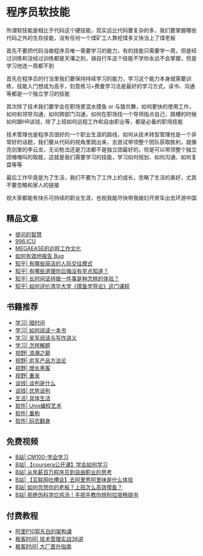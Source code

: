 # 程序员软技能
<!-- ['❌','✅','🔥','⭐'] -->

所谓软技能是相比于代码这个硬技能，现实远比代码要复杂的多，我们要掌握哪些代码之外的生存技能，没有任何一个煤矿工人靠挖煤多又快当上了煤老板

首先不要把代码当做程序员唯一需要学习的能力，有的技能只需要学一周，但是经过训练和没经过训练都是天壤之别，骑自行车这个技能不学你永远不会掌握，但是学习他连一周都不到

首先在程序员的行当里我们要保持持续学习的能力，学习这个能力本身就需要训练，技能入门想成为高手，刻意练习+费曼学习法是最好的学习方式，读书、沟通等都是一个独立学习的技能

其次除了技术我们要学会在职场里混水摸鱼 or 与狼共舞，如何更快的使用工作，如何和领导沟通，如何跨部门沟通，如何在职场找一个导师指点自己，跳槽的时候如何跟HR谈钱，除了上班如何远程工作和自由职业等，都是必备的职场技能

技术管理也是程序员很好的一个职业生涯的路线，如何从技术转型管理也是一个非常好的话题，我们要从代码的视角里跳出来，去尝试带领整个团队获取胜利，就像亮剑里的李云龙，无论枪法还是刀法都不是独立团最好的，但是可以带领整个独立团嗷嗷叫的取胜，这就是我们需要学习的技能，学习如何规划、如何沟通、如何复盘等等

最后工作毕竟是为了生活，我们不要为了工作上的成长，忽略了生活的美好，尤其不要忽略和家人的链接

祝大家都能有快乐可持续的职业生涯，也祝我能尽快带我媳妇开房车出去环游中国

<roadmap :data="[
  {title:'软技能',download:true,x:400,y:20},
  { title:'学习目标', link:'/fe/soft.html',y:250,
    left:[
      ['职场',[
        ['职场导师'],
        ['如何晋升'],
        ['沟通反馈'],
        ['偷懒是美德'],
        ['远程工作'],
      ]],
      ['谈薪'],
      ['职业规划'],
        ['阿里黑话'],
      ['技术管理',[
        ['规划'],
        ['培养'],
      ]],
    ],
    right:[
        ['成长',[0],[
        ['如何学习'],
        ['刻意练习'],
        ['读书'],
        ['快乐驱动'],
      ]],
      ['生活'],
      ['影响力'],
      ['英语'],
      ['T型人才',[
        ['产品经理'],
        ['运营'],
        ['销售'],
      ]],
      ['自由职业']
    ]
  },
  {title:'快乐可持续的职业生涯',w:200,x:-30}
]" />

## 精品文章

* [提问的智慧](https://github.com/tvvocold/How-To-Ask-Questions-The-Smart-Way)
* [996.ICU](https://996.icu/#/zh_CN)
* [MEGAEASE的远程工作文化](https://coolshell.cn/articles/20765.html)
* [如何有效地报告 Bug](https://www.chiark.greenend.org.uk/~sgtatham/bugs-cn.html)
* [知乎| 有哪些简洁的人际交往模式](https://www.zhihu.com/question/293390085/answer/784001997)
* [知乎| 有哪些道理你后悔没有早点知道？](https://www.zhihu.com/question/293390085/answer/784001997)
* [知乎| 长时间坚持做一件事是种怎样的体验？](https://www.zhihu.com/question/38455082/answer/297675068)
* [知乎| 如何评价清华大学《摸鱼学导论》这门课程](https://www.zhihu.com/question/448630016/answer/1773404028)
<!-- ## 免费视频 -->
## 书籍推荐

* [学习| 暗时间](https://book.douban.com/subject/6709809/)
* [学习| 如何阅读一本书](https://book.douban.com/subject/1013208/)
* [学习| 吴军阅读与写作讲义](https://book.douban.com/subject/35426741/)
* [学习| 怎样解题](https://book.douban.com/subject/30373956/)
* [视野| 浪潮之巅](https://book.douban.com/subject/33474750/)
* [视野| 俞军产品方法论](https://book.douban.com/subject/34907971/)
* [视野| 增长黑客](https://book.douban.com/subject/27593848/)
* [视野| 重来](https://book.douban.com/subject/5320866/)
* [谈钱| 谈判是什么](https://book.douban.com/subject/1038977/)
* [谈钱| 优势谈判](https://book.douban.com/subject/3002878/)
* [生活| 具体生活](https://book.douban.com/subject/30356082/)
* [软件| Unix编程艺术](https://book.douban.com/subject/5387401/)
* [软件| 重构](https://book.douban.com/subject/4262627/)
* [软件| 码农翻身](https://book.douban.com/subject/30231515/)

## 免费视频

* [B站| CM100-学会学习](https://www.bilibili.com/video/BV1SK4y1Z7eE?spm_id_from=333.999.0.0)
* [B站| 【coursera公开课】学会如何学习](https://www.bilibili.com/video/BV1NW411C7d8)
* [B站| 从年薪百万程序员到自由职业的思考](https://www.bilibili.com/video/BV1BP4y1a7WE)
* [B站| 【互联网吐槽会】去阿里秀阿里味是什么体验](https://www.bilibili.com/video/BV1m64y197iP)
* [B站| 如何忽悠你的老板？上班怎么高效摸鱼？](https://www.bilibili.com/video/BV12V411U7Y7)
* [B站| 拒绝伪科学烂鸡汤！手把手教你辨别垃圾畅销书](https://www.bilibili.com/video/BV1Dv411k7gi)

## 付费教程

* [阿里P10郭东白的架构课](http://gk.link/a/10R9H)
* [极客时间| 技术管理实战36讲](http://gk.link/a/10QeO)
* [极客时间| 大厂晋升指南](http://gk.link/a/10QeN)
